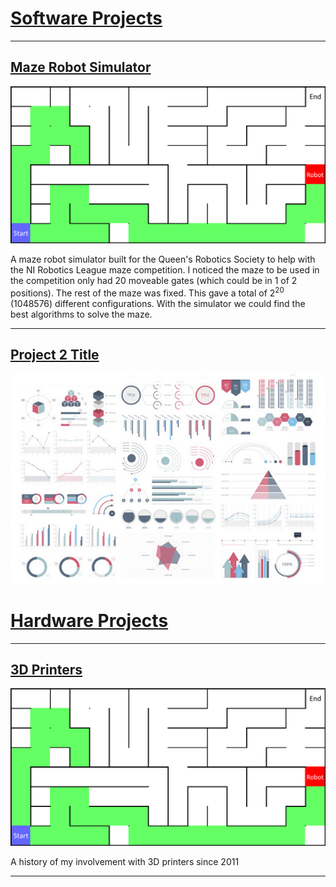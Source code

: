 <h1><a name="software_projects" href="#software_projects">Software Projects</a></h1>

---
<h2><a href="/sample_page">Maze Robot Simulator</a></h2>
<img src="images/robot_maze_thumb.png?raw=true"/>

A maze robot simulator built for the Queen's Robotics Society to help with the NI Robotics League maze competition. I noticed the maze to be used in the competition only had 20 moveable gates (which could be in 1 of 2 positions). The rest of the maze was fixed. This gave a total of 2<sup>20</sup> (1048576) different configurations. With the simulator we could find the best algorithms to solve the maze.

---
<h2><a href="/pdf/sample_presentation.pdf">Project 2 Title</a></h2>
<img src="images/dummy_thumbnail.jpg?raw=true"/>


<h1><a name="hardware_projects" href="#hardware_projects">Hardware Projects</a></h1>

---
<h2><a href="https://kmclaughlin.github.io/sample_page">3D Printers</a></h2>
<img src="images/robot_maze_thumb.png?raw=true"/>

A history of my involvement with 3D printers since 2011

---
